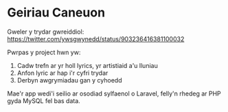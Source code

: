 # Geiriau Caneuon

Gweler y trydar gwreiddiol: https://twitter.com/ywsgwynedd/status/903236416381100032

Pwrpas y project hwn yw: 

1. Cadw trefn ar yr holl lyrics, yr artistiaid a'u lluniau
2. Anfon lyric ar hap i'r cyfri trydar
3. Derbyn awgrymiadau gan y cyhoedd

Mae'r app wedi'i seilio ar osodiad sylfaenol o Laravel, felly'n rhedeg ar PHP gyda MySQL fel bas data. 
